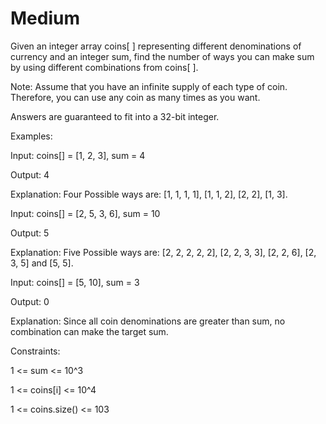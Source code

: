 # Medium

Given an integer array coins[ ] representing different denominations of currency and an integer sum, find the number of ways you can make sum by using different combinations from coins[ ]. 

Note: Assume that you have an infinite supply of each type of coin. Therefore, you can use any coin as many times as you want.

Answers are guaranteed to fit into a 32-bit integer. 

Examples:

Input: coins[] = [1, 2, 3], sum = 4

Output: 4

Explanation: Four Possible ways are: [1, 1, 1, 1], [1, 1, 2], [2, 2], [1, 3].

Input: coins[] = [2, 5, 3, 6], sum = 10

Output: 5

Explanation: Five Possible ways are: [2, 2, 2, 2, 2], [2, 2, 3, 3], [2, 2, 6], [2, 3, 5] and [5, 5].

Input: coins[] = [5, 10], sum = 3

Output: 0

Explanation: Since all coin denominations are greater than sum, no combination can make the target sum.


Constraints:

1 <= sum <= 10^3

1 <= coins[i] <= 10^4

1 <= coins.size() <= 103
